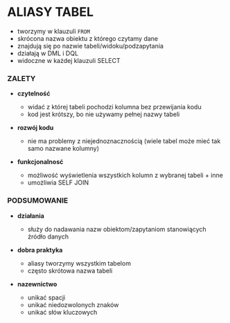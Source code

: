 # ALIASY TABEL

- tworzymy w klauzuli `FROM`
- skrócona nazwa obiektu z którego czytamy dane
- znajdują się po nazwie tabeli/widoku/podzapytania
- działają w DML i DQL
- widoczne w każdej klauzuli SELECT


### ZALETY

- **czytelność**

    - widać z której tabeli pochodzi kolumna bez przewijania kodu
    - kod jest krótszy, bo nie używamy pełnej nazwy tabeli

- **rozwój kodu**
    
    - nie ma problemy z niejednoznacznością (wiele tabel może mieć tak samo nazwane kolumny)

- **funkcjonalnosć**
    
    - możliwość wyświetlenia wszystkich kolumn z wybranej tabeli + inne 
    - umożliwia SELF JOIN


### PODSUMOWANIE

- **działania**
  
    - służy do nadawania nazw obiektom/zapytaniom stanowiących źródło danych

- **dobra praktyka**
  
    - aliasy tworzymy wszystkim tabelom  
    - często skrótowa nazwa tabeli 

- **nazewnictwo**
  
    - unikać spacji
    - unikać niedozwolonych znaków
    - unikać słów kluczowych